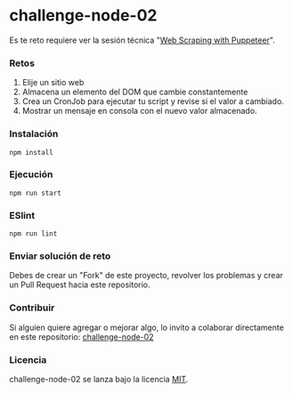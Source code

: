 # challenge-node-02

Es te reto requiere ver la sesión técnica "[Web Scraping with Puppeteer](https://platzi.com/clases/1819-platzi-master/27353-web-scraping-with-puppeteer/)".

### Retos

1. Elije un sitio web
2. Almacena un elemento del DOM que cambie constantemente
3. Crea un CronJob para ejecutar tu script y revise si el valor a cambiado.
4. Mostrar un mensaje en consola con el nuevo valor almacenado.

### Instalación
```
npm install
```

### Ejecución
```
npm run start
```

### ESlint
```
npm run lint
```

### Enviar solución de reto
Debes de crear un "Fork" de este proyecto, revolver los problemas y crear un Pull Request hacia este repositorio.

### Contribuir
Si alguien quiere agregar o mejorar algo, lo invito a colaborar directamente en este repositorio: [challenge-node-02](https://github.com/platzimaster/challenge-node-02/)

### Licencia
challenge-node-02 se lanza bajo la licencia [MIT](https://opensource.org/licenses/MIT).

